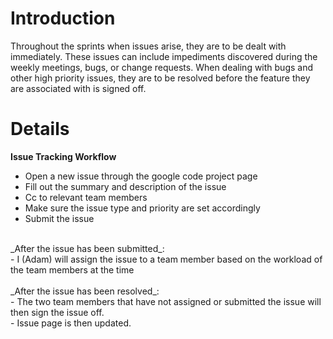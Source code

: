 # Introduction #

Throughout the sprints when issues arise, they are to be dealt with immediately. These issues can include impediments discovered during the weekly meetings, bugs, or change requests. When dealing with bugs and other high priority issues, they are to be resolved before the feature they are associated with is signed off.


# Details #
**Issue Tracking Workflow**<br />
- Open a new issue through the google code project page <br />
- Fill out the summary and description of the issue <br />
- Cc to relevant team members <br />
- Make sure the issue type and priority are set accordingly <br />
- Submit the issue <br />
<br />
_After the issue has been submitted_:<br />
- I (Adam) will assign the issue to a team member based on the workload of the team members at the time<br />
<br />
_After the issue has been resolved_:<br />
- The two team members that have not assigned or submitted the issue will then sign the issue off.<br />
- Issue page is then updated.